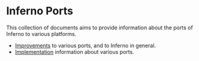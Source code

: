 # Inferno Ports

This collection of documents aims to provide information about the ports of
Inferno to various platforms.

* [Improvements](improvements.md) to various ports, and to Inferno in general.
* [Implementation](implementation.md) information about various ports.